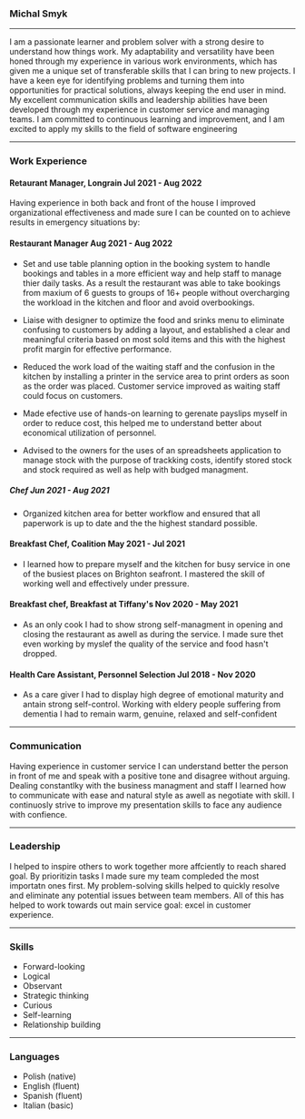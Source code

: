 ### Michal Smyk

--------------------------------------------
I am a passionate learner and problem solver with a strong desire to understand how things work. My adaptability and versatility have been honed through my experience in various work environments, which has given me a unique set of transferable skills that I can bring to new projects. I have a keen eye for identifying problems and turning them into opportunities for practical solutions, always keeping the end user in mind. My excellent communication skills and leadership abilities have been developed through my experience in customer service and managing teams. I am committed to continuous learning and improvement, and I am excited to apply my skills to the field of software engineering

--------------------------------------------

### Work Experience

#### Retaurant Manager, Longrain Jul 2021 - Aug 2022 

Having experience in both back and front of the house I improved organizational effectiveness and made sure I can be counted on to achieve results in emergency situations by:

#### Restaurant Manager         Aug 2021 - Aug 2022
* Set and use table planning option in the booking system to handle bookings and tables in a more efficient way and help staff to manage thier daily tasks. As a result the restaurant was able to take bookings from maxium of 6 guests to groups of 16+ people without overcharging the workload in the kitchen and floor and avoid overbookings.

* Liaise with designer to optimize the food and srinks menu to eliminate confusing to customers by adding a layout, and established a clear and meaningful criteria based on most sold items and this with the highest profit margin for effective performance.

* Reduced the work load of the waiting staff and the confusion in the kitchen by installing a printer in the service area to print orders as soon as the order was placed. Customer service improved as waiting staff could focus on customers.

* Made efective use of hands-on learning to gerenate payslips myself in order to reduce cost, this helped me to understand better about economical utilization of personnel.

* Advised to the owners for the uses of an spreadsheets application to manage stock with the purpose of trackking costs, identify stored stock and stock required as well as help with budged managment.

##### Chef            Jun 2021 - Aug 2021

* Organized kitchen area for better workflow and ensured that all paperwork is up to date and the the highest standard possible.

 
#### Breakfast Chef, Coalition           May 2021 - Jul 2021

* I learned how to prepare myself and the kitchen for busy service in one of the busiest places on Brighton seafront. I mastered the skill of working well and effectively under pressure.

  
#### Breakfast chef, Breakfast at Tiffany's         Nov 2020 - May 2021

* As an only cook I had to show strong self-managment in opening and closing the restaurant as awell as during the service. I made sure thet even working by myslef the quality of the service and food hasn't dropped.


#### Health Care Assistant, Personnel Selection         Jul 2018 - Nov 2020

* As a care giver I had to display high degree of emotional maturity and antain strong self-control. Working with eldery people suffering from dementia I had to remain warm, genuine, relaxed and self-confident 

--------------------------------------------


### Communication 
Having experience in customer service I can understand better the person in front of me and speak with a positive tone and disagree without arguing. Dealing constantlky with the business managment and staff I learned how to communicate with ease and natural style as awell as negotiate with skill. I continuosly strive to improve my presentation skills to face any audience with confience.

--------------------------------------------


### Leadership 
I helped to inspire others to work together more affciently to reach shared goal. By prioritizin tasks I made sure my team compleded the most importatn ones first. My problem-solving skills helped to quickly resolve and eliminate any potential issues between team members. All of this has helped to work towards out main service goal: excel in customer experience.


--------------------------------------------

### Skills 
* Forward-looking
* Logical
* Observant
* Strategic thinking
* Curious
* Self-learning
* Relationship building

--------------------------------------------

### Languages
* Polish (native)
* English (fluent)
* Spanish (fluent)
* Italian (basic)

